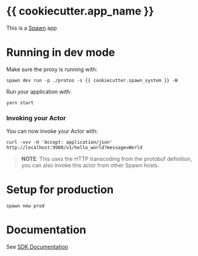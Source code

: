 # {{ cookiecutter.app_name }}

This is a [Spawn](https://github.com/eigr/spawn) app

# Running in dev mode

Make sure the proxy is running with:

```
spawn dev run -p ./protos -s {{ cookiecutter.spawn_system }} -W
```

Run your application with:

```
yarn start
```

### Invoking your Actor

You can now invoke your Actor with:

```
curl -vvv -H 'Accept: application/json' http://localhost:9980/v1/hello_world?message=World
```

> **NOTE**: This uses the HTTP transcoding from the protobuf definition, you can also invoke this actor from other Spawn hosts.

# Setup for production

```
spawn new prod
```

# Documentation

See [SDK Documentation](https://github.com/eigr/spawn-node-sdk/tree/main?tab=readme-ov-file#documentation)
